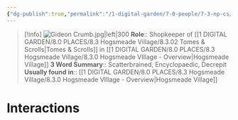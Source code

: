 ```yaml
---
{"dg-publish":true,"permalink":"/1-digital-garden/7-0-people/7-3-np-cs/gideon-crumb/","tags":["#person","#hogsmeade","#shopkeeper","#hogsmeade-resident"]}
---
```


>[!info] 
>![Gideon Crumb.jpg|left|300](/img/user/1%20DIGITAL%20GARDEN/7.0%20PEOPLE/7.3%20NPCs/Headshots/Gideon%20Crumb.jpg)
>**Role**:: Shopkeeper of [[1 DIGITAL GARDEN/8.0 PLACES/8.3 Hogsmeade Village/8.3.02 Tomes & Scrolls\|Tomes & Scrolls]] in [[1 DIGITAL GARDEN/8.0 PLACES/8.3 Hogsmeade Village/8.3.0 Hogsmeade VIllage - Overview\|Hogsmeade Village]]
>**3 Word Summary**:: Scatterbrained, Encyclopaedic, Decrepit
>**Usually found in**:: [[1 DIGITAL GARDEN/8.0 PLACES/8.3 Hogsmeade Village/8.3.0 Hogsmeade VIllage - Overview\|Hogsmeade Village]]

# Interactions

